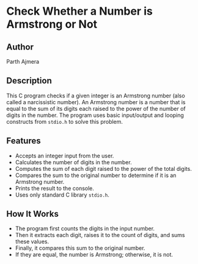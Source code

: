 # Check Whether a Number is Armstrong or Not

## Author
Parth Ajmera

## Description
This C program checks if a given integer is an Armstrong number (also called a narcissistic number). An Armstrong number is a number that is equal to the sum of its digits each raised to the power of the number of digits in the number. The program uses basic input/output and looping constructs from `stdio.h` to solve this problem.

## Features
- Accepts an integer input from the user.
- Calculates the number of digits in the number.
- Computes the sum of each digit raised to the power of the total digits.
- Compares the sum to the original number to determine if it is an Armstrong number.
- Prints the result to the console.
- Uses only standard C library `stdio.h`.

## How It Works
- The program first counts the digits in the input number.
- Then it extracts each digit, raises it to the count of digits, and sums these values.
- Finally, it compares this sum to the original number.
- If they are equal, the number is Armstrong; otherwise, it is not.

